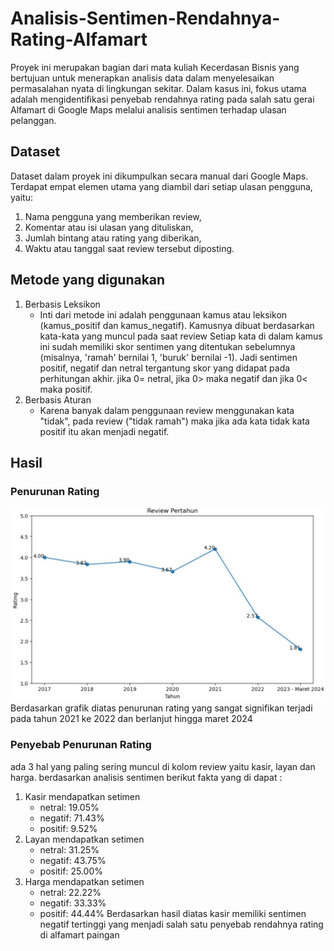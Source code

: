 # Analisis-Sentimen-Rendahnya-Rating-Alfamart
Proyek ini merupakan bagian dari mata kuliah Kecerdasan Bisnis yang bertujuan untuk menerapkan analisis data dalam menyelesaikan permasalahan nyata di lingkungan sekitar. Dalam kasus ini, fokus utama adalah mengidentifikasi penyebab rendahnya rating pada salah satu gerai Alfamart di Google Maps melalui analisis sentimen terhadap ulasan pelanggan.

## Dataset
Dataset dalam proyek ini dikumpulkan secara manual dari Google Maps. Terdapat empat elemen utama yang diambil dari setiap ulasan pengguna, yaitu:
1. Nama pengguna yang memberikan review,
2. Komentar atau isi ulasan yang dituliskan,
3. Jumlah bintang atau rating yang diberikan,
4. Waktu atau tanggal saat review tersebut diposting.

## Metode yang digunakan
1. Berbasis Leksikon
   - Inti dari metode ini adalah penggunaan kamus atau leksikon (kamus_positif dan kamus_negatif). Kamusnya dibuat berdasarkan kata-kata yang muncul pada saat review       Setiap kata di dalam kamus ini sudah memiliki skor sentimen yang ditentukan sebelumnya (misalnya, 'ramah' bernilai 1, 'buruk' bernilai -1). Jadi sentimen    positif, negatif dan netral tergantung skor yang didapat pada perhitungan akhir. jika 0= netral, jika 0> maka negatif dan jika 0< maka positif. 
2. Berbasis Aturan
   - Karena banyak dalam penggunaan review menggunakan kata "tidak", pada review ("tidak ramah") maka jika ada kata tidak kata positif itu akan menjadi negatif.

## Hasil
### Penurunan Rating
![Rating](assets/rating.jpg)
Berdasarkan grafik diatas penurunan rating yang sangat signifikan terjadi pada tahun 2021 ke 2022 dan berlanjut hingga maret 2024
### Penyebab Penurunan Rating
ada 3 hal yang paling sering muncul di kolom review yaitu kasir, layan dan harga.
berdasarkan analisis sentimen berikut fakta yang di dapat : 
1. Kasir mendapatkan setimen
   - netral: 19.05%
   - negatif: 71.43%
   - positif: 9.52%
2. Layan mendapatkan setimen
   - netral: 31.25%
   - negatif: 43.75%
   - positif: 25.00%
3. Harga mendapatkan setimen
   - netral: 22.22%
   - negatif: 33.33%
   - positif: 44.44%
Berdasarkan hasil diatas kasir memiliki sentimen negatif tertinggi yang menjadi salah satu penyebab rendahnya rating di alfamart paingan
